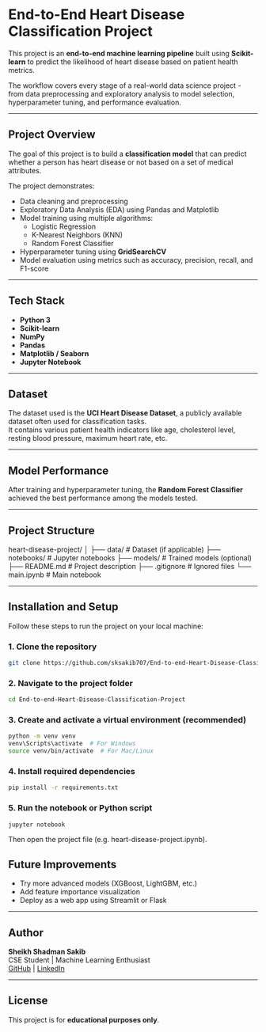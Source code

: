#  End-to-End Heart Disease Classification Project

This project is an **end-to-end machine learning pipeline** built using **Scikit-learn** to predict the likelihood of heart disease based on patient health metrics.  

The workflow covers every stage of a real-world data science project - from data preprocessing and exploratory analysis to model selection, hyperparameter tuning, and performance evaluation.

---

##  Project Overview

The goal of this project is to build a **classification model** that can predict whether a person has heart disease or not based on a set of medical attributes.

The project demonstrates:
- Data cleaning and preprocessing  
- Exploratory Data Analysis (EDA) using Pandas and Matplotlib  
- Model training using multiple algorithms:
  - Logistic Regression  
  - K-Nearest Neighbors (KNN)  
  - Random Forest Classifier  
- Hyperparameter tuning using **GridSearchCV**  
- Model evaluation using metrics such as accuracy, precision, recall, and F1-score  

---

##  Tech Stack

- **Python 3**
- **Scikit-learn**
- **NumPy**
- **Pandas**
- **Matplotlib / Seaborn**
- **Jupyter Notebook**

---

##  Dataset

The dataset used is the **UCI Heart Disease Dataset**, a publicly available dataset often used for classification tasks.  
It contains various patient health indicators like age, cholesterol level, resting blood pressure, maximum heart rate, etc.

---

##  Model Performance

After training and hyperparameter tuning, the **Random Forest Classifier** achieved the best performance among the models tested.

---

##  Project Structure

heart-disease-project/
│
├── data/ # Dataset (if applicable)
├── notebooks/ # Jupyter notebooks
├── models/ # Trained models (optional)
├── README.md # Project description
├── .gitignore # Ignored files
└── main.ipynb # Main notebook


---

##  Installation and Setup

Follow these steps to run the project on your local machine:

### 1. Clone the repository
```bash
git clone https://github.com/sksakib707/End-to-end-Heart-Disease-Classification-Project.git
```
### 2. Navigate to the project folder
```bash
cd End-to-end-Heart-Disease-Classification-Project
```
### 3. Create and activate a virtual environment (recommended)
```bash
python -m venv venv
venv\Scripts\activate  # For Windows
source venv/bin/activate  # For Mac/Linux
```
### 4. Install required dependencies
```bash
pip install -r requirements.txt
```
### 5. Run the notebook or Python script
```bash
jupyter notebook
```

Then open the project file (e.g. heart-disease-project.ipynb).

##  Future Improvements

- Try more advanced models (XGBoost, LightGBM, etc.)
- Add feature importance visualization
- Deploy as a web app using Streamlit or Flask

---

##  Author

**Sheikh Shadman Sakib**  
CSE Student | Machine Learning Enthusiast  
[GitHub](https://github.com/sksakib707) | [LinkedIn](https://www.linkedin.com/in/sheikh-shadman-sakib)

---

##  License

This project is for **educational purposes only**.
